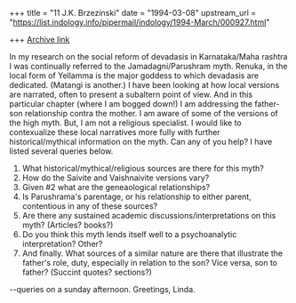 +++
title = "11 J.K. Brzezinski"
date = "1994-03-08"
upstream_url = "https://list.indology.info/pipermail/indology/1994-March/000927.html"

+++
[Archive link](https://list.indology.info/pipermail/indology/1994-March/000927.html)


In my research on the social reform of devadasis in Karnataka/Maha
rashtra I was continually referred to the Jamadagni/Parushram myth.
Renuka, in the local form of Yellamma is the major goddess to which
devadasis are dedicated. (Matangi is another.) I have been looking
at how local versions are narrated, often to present a subaltern
point of view. And in this particular chapter (where I am bogged
down!) I am addressing the father-son relationship contra the
mother. I am aware of some of the versions of the high myth. But,
I am not a religious specialist. I would like to contexualize
these local narratives more fully with further historical/mythical
information on the myth. Can any of you help? I have listed
several queries below.

1. What historical/mythical/religious sources are there for
   this myth?
2. How do the Saivite and Vaishnaivite versions vary?
3. Given #2 what are the geneaological relationships?
4. Is Parushrama's parentage, or his relationship to either
   parent, contentious in any of these sources?
5. Are there any sustained academic discussions/interpretations
   on this myth? (Articles? books?)
6. Do you think this myth lends itself well to a psychoanalytic
   interpretation? Other?
7. And finally. What sources of a similar nature are there that
   illustrate the father's role, duty, especially in relation
   to the son? Vice versa, son to father? (Succint quotes? sections?)

--queries on a sunday afternoon. Greetings, Linda.








